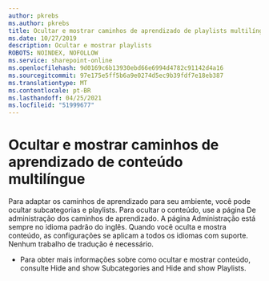 ```yaml
---
author: pkrebs
ms.author: pkrebs
title: Ocultar e mostrar caminhos de aprendizado de playlists multilíngues
ms.date: 10/27/2019
description: Ocultar e mostrar playlists
ROBOTS: NOINDEX, NOFOLLOW
ms.service: sharepoint-online
ms.openlocfilehash: 9d0169c6b13930ebd66e6994d4782c91142d4a16
ms.sourcegitcommit: 97e175e5ff5b6a9e0274d5ec9b39fdf7e18eb387
ms.translationtype: MT
ms.contentlocale: pt-BR
ms.lasthandoff: 04/25/2021
ms.locfileid: "51999677"
---
```

# <a name="hide-and-show-learning-pathways-multilingual-content"></a>Ocultar e mostrar caminhos de aprendizado de conteúdo multilíngue 

Para adaptar os caminhos de aprendizado para seu ambiente, você pode ocultar subcategorias e playlists. Para ocultar o conteúdo, use a página De administração dos caminhos de aprendizado. A página Administração está sempre no idioma padrão do inglês. Quando você oculta e mostra conteúdo, as configurações se aplicam a todos os idiomas com suporte. Nenhum trabalho de tradução é necessário. 

- Para obter mais informações sobre como ocultar e mostrar conteúdo, consulte Hide and show Subcategories and Hide and show Playlists. 



